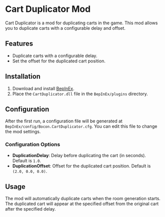 # Cart Duplicator Mod

Cart Duplicator is a mod for duplicating carts in the game. This mod allows you to duplicate carts with a configurable delay and offset.

## Features

- Duplicate carts with a configurable delay.
- Set the offset for the duplicated cart position.

## Installation

1. Download and install [BepInEx](https://github.com/BepInEx/BepInEx).
2. Place the `CartDuplicator.dll` file in the `BepInEx/plugins` directory.

## Configuration

After the first run, a configuration file will be generated at `BepInEx/config/Bocon.CartDuplicator.cfg`. You can edit this file to change the mod settings.

### Configuration Options

- **DuplicationDelay**: Delay before duplicating the cart (in seconds). Default is `1.0`.
- **DuplicationOffset**: Offset for the duplicated cart position. Default is `(2.0, 0.0, 0.0)`.

## Usage

The mod will automatically duplicate carts when the room generation starts. The duplicated cart will appear at the specified offset from the original cart after the specified delay.
